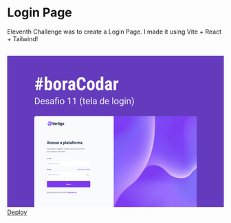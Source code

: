 <h1><strong>Login Page</strong></h1>

<p>Eleventh Challenge was to create a Login Page. I made it using Vite + React + Tailwind!</p>
<br>

<img src='./src/assets/capa.png'>

<br>
<a href='https://login-page-ten-tau.vercel.app/' target='_blank'>Deploy</a>